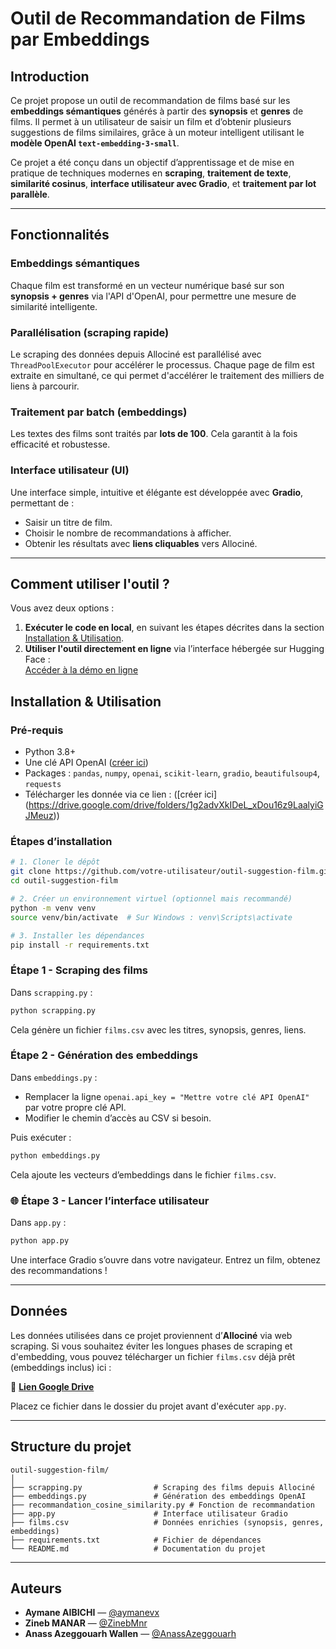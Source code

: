 
# Outil de Recommandation de Films par Embeddings

## Introduction

Ce projet propose un outil de recommandation de films basé sur les **embeddings sémantiques** générés à partir des **synopsis** et **genres** de films. Il permet à un utilisateur de saisir un film et d’obtenir plusieurs suggestions de films similaires, grâce à un moteur intelligent utilisant le **modèle OpenAI `text-embedding-3-small`**.

Ce projet a été conçu dans un objectif d’apprentissage et de mise en pratique de techniques modernes en **scraping**, **traitement de texte**, **similarité cosinus**, **interface utilisateur avec Gradio**, et **traitement par lot parallèle**.

---

##  Fonctionnalités

### Embeddings sémantiques
Chaque film est transformé en un vecteur numérique basé sur son **synopsis + genres** via l'API d'OpenAI, pour permettre une mesure de similarité intelligente.

### Parallélisation (scraping rapide)
Le scraping des données depuis Allociné est parallélisé avec `ThreadPoolExecutor` pour accélérer le processus. Chaque page de film est extraite en simultané, ce qui permet d'accélérer le traitement des milliers de liens à parcourir.

### Traitement par batch (embeddings)
Les textes des films sont traités par **lots de 100**. Cela garantit à la fois efficacité et robustesse.

### Interface utilisateur (UI)
Une interface simple, intuitive et élégante est développée avec **Gradio**, permettant de :
- Saisir un titre de film.
- Choisir le nombre de recommandations à afficher.
- Obtenir les résultats avec **liens cliquables** vers Allociné.

---
## Comment utiliser l'outil ?

Vous avez deux options :

1. **Exécuter le code en local**, en suivant les étapes décrites dans la section [Installation & Utilisation](#️installation--utilisation).
2. **Utiliser l'outil directement en ligne** via l’interface hébergée sur Hugging Face :  
    [Accéder à la démo en ligne](https://huggingface.co/spaces/aymanexv/Outildesuggestiondefilm)


## Installation & Utilisation

### Pré-requis
- Python 3.8+
- Une clé API OpenAI ([créer ici](https://platform.openai.com/account/api-keys))
- Packages : `pandas`, `numpy`, `openai`, `scikit-learn`, `gradio`, `beautifulsoup4`, `requests`
- Télécharger les donnée via ce lien :  ([créer ici]
  (https://drive.google.com/drive/folders/1g2advXkIDeL_xDou16z9LaalyiGJMeuz))

### Étapes d’installation

```bash
# 1. Cloner le dépôt
git clone https://github.com/votre-utilisateur/outil-suggestion-film.git
cd outil-suggestion-film

# 2. Créer un environnement virtuel (optionnel mais recommandé)
python -m venv venv
source venv/bin/activate  # Sur Windows : venv\Scripts\activate

# 3. Installer les dépendances
pip install -r requirements.txt
```

###  Étape 1 - Scraping des films

Dans `scrapping.py` :
```bash
python scrapping.py
```
Cela génère un fichier `films.csv` avec les titres, synopsis, genres, liens.

###  Étape 2 - Génération des embeddings

Dans `embeddings.py` :
- Remplacer la ligne `openai.api_key = "Mettre votre clé API OpenAI"` par votre propre clé API.
- Modifier le chemin d’accès au CSV si besoin.

Puis exécuter :
```bash
python embeddings.py
```
Cela ajoute les vecteurs d’embeddings dans le fichier `films.csv`.

### 🌐 Étape 3 - Lancer l’interface utilisateur

Dans `app.py` :
```bash
python app.py
```
Une interface Gradio s’ouvre dans votre navigateur. Entrez un film, obtenez des recommandations !

---

## Données

Les données utilisées dans ce projet proviennent d’**Allociné** via web scraping. Si vous souhaitez éviter les longues phases de scraping et d'embedding, vous pouvez télécharger un fichier `films.csv` déjà prêt (embeddings inclus) ici :

🔗 **[Lien Google Drive](https://drive.google.com/drive/folders/1g2advXkIDeL_xDou16z9LaalyiGJMeuz)**

Placez ce fichier dans le dossier du projet avant d'exécuter `app.py`.

---

##  Structure du projet

```
outil-suggestion-film/
│
├── scrapping.py                # Scraping des films depuis Allociné
├── embeddings.py               # Génération des embeddings OpenAI
├── recommandation_cosine_similarity.py # Fonction de recommandation
├── app.py                      # Interface utilisateur Gradio
├── films.csv                   # Données enrichies (synopsis, genres, embeddings)
├── requirements.txt            # Fichier de dépendances
└── README.md                   # Documentation du projet
```
---

## Auteurs

- **Aymane AIBICHI** — [@aymanevx](https://github.com/aymanevx)
- **Zineb MANAR** — [@ZinebMnr](https://github.com/ZinebMnr)
- **Anass Azeggouarh Wallen** — [@AnassAzeggouarh](https://github.com/AnassAzeggouarh)
